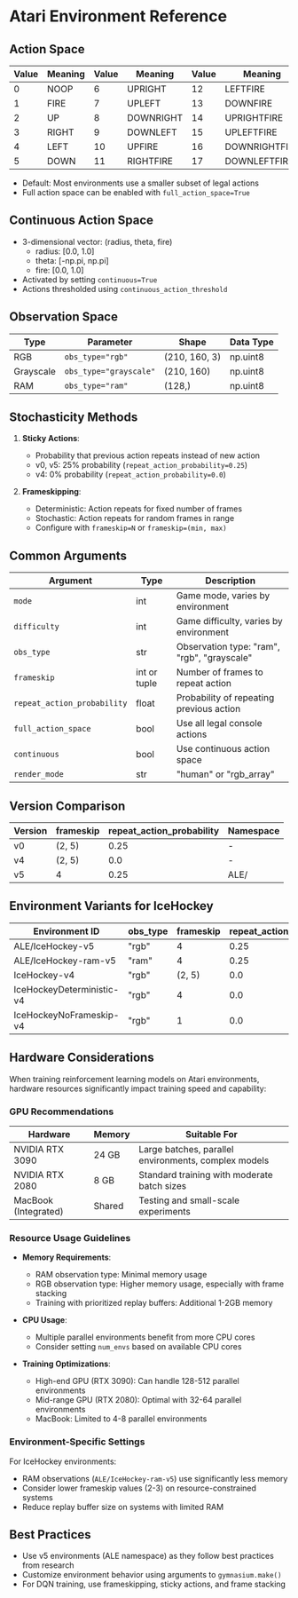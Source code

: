 # Atari Environment Reference

## Action Space
| Value | Meaning      | Value | Meaning      | Value | Meaning       |
|-------|--------------|-------|--------------|-------|---------------|
| 0     | NOOP         | 6     | UPRIGHT      | 12    | LEFTFIRE      |
| 1     | FIRE         | 7     | UPLEFT       | 13    | DOWNFIRE      |
| 2     | UP           | 8     | DOWNRIGHT    | 14    | UPRIGHTFIRE   |
| 3     | RIGHT        | 9     | DOWNLEFT     | 15    | UPLEFTFIRE    |
| 4     | LEFT         | 10    | UPFIRE       | 16    | DOWNRIGHTFIRE |
| 5     | DOWN         | 11    | RIGHTFIRE    | 17    | DOWNLEFTFIRE  |

- Default: Most environments use a smaller subset of legal actions
- Full action space can be enabled with `full_action_space=True`

## Continuous Action Space
- 3-dimensional vector: (radius, theta, fire)
  - radius: [0.0, 1.0]
  - theta: [-np.pi, np.pi]
  - fire: [0.0, 1.0]
- Activated by setting `continuous=True`
- Actions thresholded using `continuous_action_threshold`

## Observation Space
| Type        | Parameter             | Shape           | Data Type |
|-------------|------------------------|-----------------|-----------|
| RGB         | `obs_type="rgb"`       | (210, 160, 3)   | np.uint8  |
| Grayscale   | `obs_type="grayscale"` | (210, 160)      | np.uint8  |
| RAM         | `obs_type="ram"`       | (128,)          | np.uint8  |

## Stochasticity Methods
1. **Sticky Actions**:
   - Probability that previous action repeats instead of new action
   - v0, v5: 25% probability (`repeat_action_probability=0.25`)
   - v4: 0% probability (`repeat_action_probability=0.0`)

2. **Frameskipping**:
   - Deterministic: Action repeats for fixed number of frames
   - Stochastic: Action repeats for random frames in range
   - Configure with `frameskip=N` or `frameskip=(min, max)`

## Common Arguments
| Argument                      | Type            | Description                                     |
|-------------------------------|----------------|-------------------------------------------------|
| `mode`                        | int            | Game mode, varies by environment                |
| `difficulty`                  | int            | Game difficulty, varies by environment          |
| `obs_type`                    | str            | Observation type: "ram", "rgb", "grayscale"     |
| `frameskip`                   | int or tuple   | Number of frames to repeat action               |
| `repeat_action_probability`   | float          | Probability of repeating previous action        |
| `full_action_space`           | bool           | Use all legal console actions                   |
| `continuous`                  | bool           | Use continuous action space                     |
| `render_mode`                 | str            | "human" or "rgb_array"                          |

## Version Comparison
| Version | frameskip  | repeat_action_probability | Namespace |
|---------|------------|---------------------------|-----------|
| v0      | (2, 5)     | 0.25                      | -         |
| v4      | (2, 5)     | 0.0                       | -         |
| v5      | 4          | 0.25                      | ALE/      |

## Environment Variants for IceHockey
| Environment ID              | obs_type | frameskip | repeat_action_probability |
|-----------------------------|----------|-----------|---------------------------|
| ALE/IceHockey-v5            | "rgb"    | 4         | 0.25                      |
| ALE/IceHockey-ram-v5        | "ram"    | 4         | 0.25                      |
| IceHockey-v4                | "rgb"    | (2, 5)    | 0.0                       |
| IceHockeyDeterministic-v4   | "rgb"    | 4         | 0.0                       |
| IceHockeyNoFrameskip-v4     | "rgb"    | 1         | 0.0                       |

## Hardware Considerations
When training reinforcement learning models on Atari environments, hardware resources significantly impact training speed and capability:

### GPU Recommendations
| Hardware             | Memory | Suitable For                                          |
|----------------------|--------|------------------------------------------------------|
| NVIDIA RTX 3090      | 24 GB  | Large batches, parallel environments, complex models |
| NVIDIA RTX 2080      | 8 GB   | Standard training with moderate batch sizes          |
| MacBook (Integrated) | Shared | Testing and small-scale experiments                  |

### Resource Usage Guidelines
- **Memory Requirements**:
  - RAM observation type: Minimal memory usage
  - RGB observation type: Higher memory usage, especially with frame stacking
  - Training with prioritized replay buffers: Additional 1-2GB memory

- **CPU Usage**:
  - Multiple parallel environments benefit from more CPU cores
  - Consider setting `num_envs` based on available CPU cores

- **Training Optimizations**:
  - High-end GPU (RTX 3090): Can handle 128-512 parallel environments
  - Mid-range GPU (RTX 2080): Optimal with 32-64 parallel environments
  - MacBook: Limited to 4-8 parallel environments

### Environment-Specific Settings
For IceHockey environments:
- RAM observations (`ALE/IceHockey-ram-v5`) use significantly less memory
- Consider lower frameskip values (2-3) on resource-constrained systems
- Reduce replay buffer size on systems with limited RAM

## Best Practices
- Use v5 environments (ALE namespace) as they follow best practices from research
- Customize environment behavior using arguments to `gymnasium.make()`
- For DQN training, use frameskipping, sticky actions, and frame stacking
